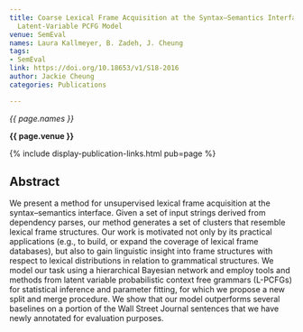 ```yaml
---
title: Coarse Lexical Frame Acquisition at the Syntax–Semantics Interface Using a
  Latent-Variable PCFG Model
venue: SemEval
names: Laura Kallmeyer, B. Zadeh, J. Cheung
tags:
- SemEval
link: https://doi.org/10.18653/v1/S18-2016
author: Jackie Cheung
categories: Publications

---
```


*{{ page.names }}*

**{{ page.venue }}**

{% include display-publication-links.html pub=page %}

## Abstract

We present a method for unsupervised lexical frame acquisition at the syntax–semantics interface. Given a set of input strings derived from dependency parses, our method generates a set of clusters that resemble lexical frame structures. Our work is motivated not only by its practical applications (e.g., to build, or expand the coverage of lexical frame databases), but also to gain linguistic insight into frame structures with respect to lexical distributions in relation to grammatical structures. We model our task using a hierarchical Bayesian network and employ tools and methods from latent variable probabilistic context free grammars (L-PCFGs) for statistical inference and parameter fitting, for which we propose a new split and merge procedure. We show that our model outperforms several baselines on a portion of the Wall Street Journal sentences that we have newly annotated for evaluation purposes.